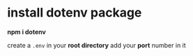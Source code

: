 # install dotenv package 

**npm i dotenv**

create a `.env`  in your __root directory__ add your **port** number in it
